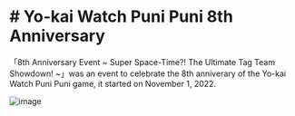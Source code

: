 # # Yo-kai Watch Puni Puni 8th Anniversary
「8th Anniversary Event ~ Super Space-Time?! The Ultimate Tag Team Showdown! ~」was an event to celebrate the 8th anniverary of the Yo-kai Watch Puni Puni game, it started on November 1, 2022.

![image](https://github.com/user-attachments/assets/2fe770da-7d53-41e1-a40f-60bc72675645)
